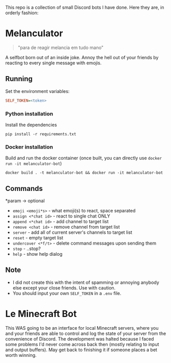 This repo is a collection of small Discord bots I have done. Here they are, in orderly fashion:
# Melanculator
> "para de reagir melancia em tudo mano"

A selfbot born out of an inside joke.
Annoy the hell out of your friends by reacting to every single message with emojis. 
## Running
Set the environment variables:
```ini
SELF_TOKEN=<token>
```
### Python installation
Install the dependencies
```
pip install -r requirements.txt
```

### Docker installation
Build and run the docker container (once built, you can directly use `docker run -it melanculator-bot`)
```
docker build . -t melanculator-bot && docker run -it melanculator-bot
```
## Commands
*param -> optional
- `emoji <emoji*s>` - what emoji(s) to react, space separated 
- `assign <*chat id>` - react to single chat ONLY
- `append <*chat id>` - add channel to target list
- `remove <chat id>` - remove channel from target list
- `server` - add all of current server's channels to target list
- `reset` - empty target list
- `undercover <*f/t>` - delete command messages upon sending them
- `stop` - ..stop?
- `help` - show help dialog
## Note
- I did not create this with the intent of spamming or annoying anybody else except your close friends. Use with caution.
- You should input your own `SELF_TOKEN` in a `.env` file.
# Le Minecraft Bot
This WAS going to be an interface for local Minecraft servers, where you and your friends are able to control and log the state of your server from the convenience of Discord.
The development was halted because I faced some problems I'd never come across back then (mostly relating to input and output buffers).
May get back to finishing it if someone places a bet worth winning.